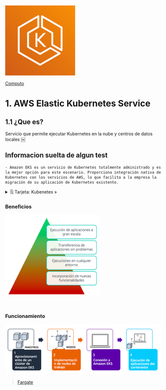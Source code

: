 ![Amazon Elastic Kubernetes Service](../../00_assets/Computo/eks-logo.jpeg)

[Computo](../../Computo/)

# 1. AWS Elastic Kubernetes Service

## 1.1 ¿Que es?

Servicio que permite ejecutar Kubernetes en la nube y centros de datos locales
￼
## Informacion suelta de algun test

    - Amazon EKS es un servicio de Kubernetes totalmente administrado y es la mejor opción para este escenario. Proporciona integración nativa de Kubernetes con los servicios de AWS, lo que facilita a la empresa la migración de su aplicación de Kubernetes existente.


<details>
<summary>🗒 Tarjeta: Kubenetes »</summary>

| Definicion  |
| ---- |
| SoftWare de codigo abierto para el aprovisionamiento y administracion de contenedores |

</details>

### Beneficios 
 
![Beneficios Kubernetes](../../00_assets/Computo/beneficios-k.png)

<br/>

### Funcionamiento

![Funcionamiento](../../00_assets/Computo/funcionamiento-k.png)

> [Fargate](./Fargate.md)

<br/>